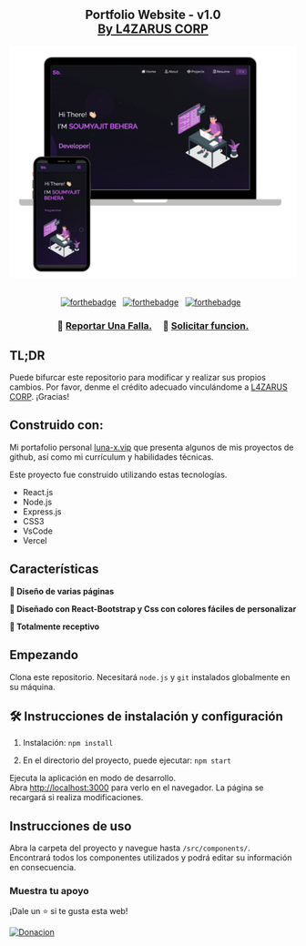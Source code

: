 <h2 align="center">
  Portfolio Website - v1.0<br/>
  <a href="https://l4zarus.com/" target="_blank">By L4ZARUS CORP</a>
</h2>
<div align="center">
  <img alt="Ejemplo" src="./Images/readme-img1.png" />
</div>

<br/>

<center>

[![forthebadge](https://forthebadge.com/images/badges/built-with-love.svg)](https://forthebadge.com) &nbsp;
[![forthebadge](https://forthebadge.com/images/badges/made-with-javascript.svg)](https://forthebadge.com) &nbsp;
[![forthebadge](https://forthebadge.com/images/badges/open-source.svg)](https://forthebadge.com) &nbsp;

</center>

<h3 align="center">
    🔹
    <a href="https://www.instagram.com/idk_bro_lollll/">Reportar Una Falla.</a> &nbsp; &nbsp;
    🔹
    <a href="https://www.instagram.com/idk_bro_lollll/">Solicitar funcion.</a>
</h3>

## TL;DR

Puede bifurcar este repositorio para modificar y realizar sus propios cambios. Por favor, denme el crédito adecuado vinculándome a [L4ZARUS CORP](https://github.com/LZRS1). ¡Gracias!

## Construido con:

Mi portafolio personal <a href="https://luna-x.vip/" target="_blank">luna-x.vip</a> que presenta algunos de mis proyectos de github, así como mi currículum y habilidades técnicas.<br />

Este proyecto fue construido utilizando estas tecnologías.

- React.js
- Node.js
- Express.js
- CSS3
- VsCode
- Vercel

## Características

**📖 Diseño de varias páginas**

**🎨 Diseñado con React-Bootstrap y Css con colores fáciles de personalizar**

**📱 Totalmente receptivo**

## Empezando

Clona este repositorio. Necesitará `node.js` y `git` instalados globalmente en su máquina.

## 🛠 Instrucciones de instalación y configuración

1. Instalación: `npm install`

2. En el directorio del proyecto, puede ejecutar: `npm start`

Ejecuta la aplicación en modo de desarrollo.\
Abra [http://localhost:3000](http://localhost:3000) para verlo en el navegador.
La página se recargará si realiza modificaciones.

## Instrucciones de uso

Abra la carpeta del proyecto y navegue hasta `/src/components/`. <br/>
Encontrará todos los componentes utilizados y podrá editar su información en consecuencia.

### Muestra tu apoyo

¡Dale un ⭐ si te gusta esta web!

<a href="https://paypal.me/L4zarusCorp1010" target="_blank"><img src="https://i.ibb.co/m8RkDJS/DONACION.png" alt="Donacion" height= "60px" width= "217px" ></a>
